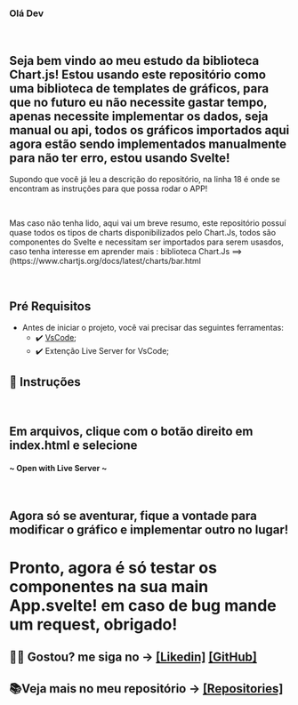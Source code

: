 ### Olá Dev

<br>

## Seja bem vindo ao meu estudo da biblioteca Chart.js! Estou usando este repositório como uma biblioteca de templates de gráficos, para que no futuro eu não necessite gastar tempo, apenas necessite implementar os dados, seja manual ou api, todos os gráficos importados aqui agora estão sendo implementados manualmente para não ter erro, estou usando Svelte!


<p>Supondo que você já leu a descrição do repositório, na linha 18 é onde se encontram as instruções para que possa rodar o APP!</p>
<br>
<p>Mas caso não tenha lido, aqui vai um breve resumo, este repositório possuí quase todos os tipos de charts disponibilizados pelo Chart.Js, todos são componentes do Svelte e necessitam ser importados para serem usasdos, caso tenha interesse em aprender mais : biblioteca Chart.Js ==> (https://www.chartjs.org/docs/latest/charts/bar.html</p>
<br>

##  Pré Requisitos
 - Antes de iniciar o projeto, você vai precisar das seguintes ferramentas: 
    - ✔️ [VsCode](https://code.visualstudio.com/download);
    - ✔️ Extenção Live Server for VsCode;
 
## 📄 Instruções
 <br>
 <h2> Em arquivos, clique com o botão direito em index.html e selecione</h2> 

 <h4>~ Open with Live Server ~</h4>
 <br>
 
 <h2>Agora só se aventurar, fique a vontade para modificar o gráfico e implementar outro no lugar!</h2>
 
 <h1> Pronto, agora é só testar os componentes na sua main App.svelte! em caso de bug mande um request, obrigado! </h1>
 
 ## 🐱‍👤 Gostou? me siga no -> [[Likedin]](https://www.linkedin.com/in/victorgnascimento/) [[GitHub]](https://github.com/victorgabrielnascimento)
 ## 📚Veja mais no meu repositório -> [[Repositories]](https://github.com/victorgabrielnascimento?tab=repositories)
